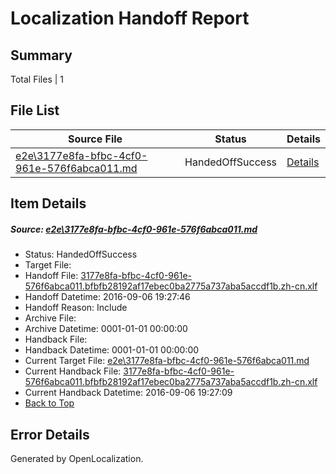 # <a name='report-top'></a> Localization Handoff Report

## Summary
 Total Files | 1

## File List
 Source File | Status | Details 
 ----------- | ------ | ------- 
 [e2e\3177e8fa-bfbc-4cf0-961e-576f6abca011.md](https://github.com/OpenLocalizationTestOrg/ol-test0/blob/6122bdaa76f3cfbb2a8654cd1bc82ab123b2e5b4/e2e/3177e8fa-bfbc-4cf0-961e-576f6abca011.md) | HandedOffSuccess | [Details](#4274c63f111a95c1abc6c1f997b224bc5935c2a31)

## Item Details
##### <a name='4274c63f111a95c1abc6c1f997b224bc5935c2a31'></a> Source: [e2e\3177e8fa-bfbc-4cf0-961e-576f6abca011.md](https://github.com/OpenLocalizationTestOrg/ol-test0/blob/6122bdaa76f3cfbb2a8654cd1bc82ab123b2e5b4/e2e/3177e8fa-bfbc-4cf0-961e-576f6abca011.md)
* Status: HandedOffSuccess
* Target File: 
* Handoff File: [3177e8fa-bfbc-4cf0-961e-576f6abca011.bfbfb28192af17ebec0ba2775a737aba5accdf1b.zh-cn.xlf](https://github.com/OpenLocalizationTestOrg/ol-test0-handoff/blob/d46ab83dceba35a0ec7996d62e29a71feee4a7f7/ol-handoff/OpenLocalizationTestOrg/ol-test0-zhcn/ci/ht/3177e8fa-bfbc-4cf0-961e-576f6abca011.bfbfb28192af17ebec0ba2775a737aba5accdf1b.zh-cn.xlf)
* Handoff Datetime: 2016-09-06 19:27:46
* Handoff Reason: Include
* Archive File: 
* Archive Datetime: 0001-01-01 00:00:00
* Handback File: 
* Handback Datetime: 0001-01-01 00:00:00
* Current Target File: [e2e\3177e8fa-bfbc-4cf0-961e-576f6abca011.md](https://github.com/OpenLocalizationTestOrg/ol-test0-zhcn/blob/59a71da1e7ac17f18b8819a995d0cac2a4d45f1f/e2e/3177e8fa-bfbc-4cf0-961e-576f6abca011.md)
* Current Handback File: [3177e8fa-bfbc-4cf0-961e-576f6abca011.bfbfb28192af17ebec0ba2775a737aba5accdf1b.zh-cn.xlf](https://github.com/OpenLocalizationTestOrg/ol-test0-handback/blob/2e630387e3e01a95bd95486acee1b68d4f771c6e/ol-handback/OpenLocalizationTestOrg/ol-test0-zhcn/ci/ht/3177e8fa-bfbc-4cf0-961e-576f6abca011.bfbfb28192af17ebec0ba2775a737aba5accdf1b.zh-cn.xlf)
* Current Handback Datetime: 2016-09-06 19:27:09
* [Back to Top](#report-top)


## Error Details

Generated by OpenLocalization.
